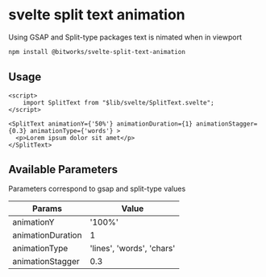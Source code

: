 # svelte split text animation 

Using GSAP and Split-type packages text is nimated when in viewport

```bash
npm install @bitworks/svelte-split-text-animation

```

## Usage

```
<script>
	import SplitText from "$lib/svelte/SplitText.svelte";
</script>

<SplitText animationY={'50%'} animationDuration={1} animationStagger={0.3} animationType={'words'} >
  <p>Lorem ipsum dolor sit amet</p>
</SplitText>
```
## Available Parameters

Parameters correspond to gsap and split-type values

| Params              | Value                     |
| -----------         | -----------               |
| animationY          | '100%'                    |
| animationDuration   | 1                         |
| animationType       | 'lines', 'words', 'chars' |
| animationStagger    | 0.3                       |


